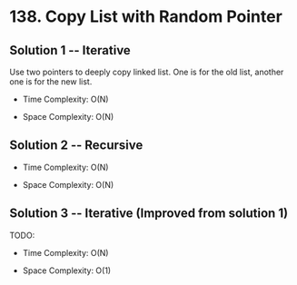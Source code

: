 # 138. Copy List with Random Pointer

## Solution 1 -- Iterative

Use two pointers to deeply copy linked list. One is for the old list, another one is for the new list.

* Time Complexity: O(N)

* Space Complexity: O(N)

## Solution 2 -- Recursive

* Time Complexity: O(N)

* Space Complexity: O(N)

## Solution 3 -- Iterative (Improved from solution 1)

TODO:

* Time Complexity: O(N)

* Space Complexity: O(1)
